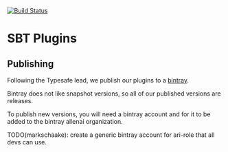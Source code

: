 [![Build Status](https://magnum.travis-ci.com/allenai/sbt-plugins.svg?token=bTo69ep8z4cnh7oxWjjY)](https://magnum.travis-ci.com/allenai/sbt-plugins)

SBT Plugins
===========

## Publishing

Following the Typesafe lead, we publish our plugins to a [bintray](https://bintray.com/allenai/sbt-plugins).

Bintray does not like snapshot versions, so all of our published versions are releases.

To publish new versions, you will need a bintray account and for it to be added to the bintray allenai organization.

TODO(markschaake): create a generic bintray account for ari-role that all devs can use.
